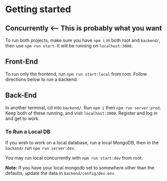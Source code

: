 # Getting started

## Concurrently <-- This is probably what you want

To run both projects, make sure you have `npm i` in both root and `backend/`, then use `npm run start`. It will be running on `localhost:3000`.

## Front-End

To run only the frontend, run `npm run start:local` from root. Follow directions below to run a backend.

## Back-End

In another terminal, cd into `backend/`. Run `npm i` then `npm run server:prod`. Keep both of these running,
and visit `localhost:3000`. Register and log in and get to work.

### To Run a Local DB

If you wish to work on a local database, run a local MongoDB, then in the `backend/` run `npm run server:dev`.

You may run local concurrently with `npm run start:dev` from root.

__Note:__ If you have your local mongodb set to somewhere other than the defaults, update the data in
`backend/config/dev.env`.

